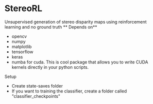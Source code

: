 # StereoRL
Unsupervised generation of stereo disparity maps using reinforcement learning and no ground truth
**
Depends on**
- opencv
- numpy
- matplotlib
- tensorflow
- keras
- numba for cuda.  This is cool package that allows you to write CUDA kernels directly in your python scripts.

Setup
- Create state-saves folder
- If you want to training the classifier, create a folder called "classifier_checkpoints"

